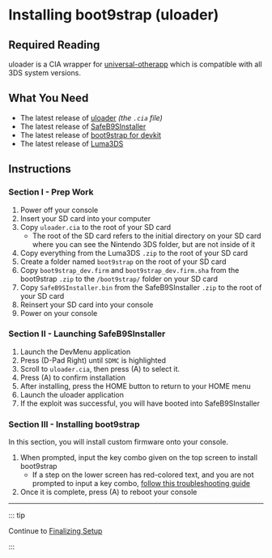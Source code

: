 # Installing boot9strap (uloader)

## Required Reading

uloader is a CIA wrapper for [universal-otherapp](https://github.com/TuxSH/universal-otherapp) which is compatible with all 3DS system versions.

## What You Need

* The latest release of [uloader](https://github.com/zoogie/uloader/releases) *(the `.cia` file)*
* The latest release of [SafeB9SInstaller](https://github.com/d0k3/SafeB9SInstaller/releases/latest)
* The latest release of [boot9strap for devkit](https://github.com/SciresM/boot9strap/releases/download/1.3/boot9strap-1.3-devkit.zip)
* The latest release of [Luma3DS](https://github.com/LumaTeam/Luma3DS/releases/latest)

## Instructions

### Section I - Prep Work

1. Power off your console
1. Insert your SD card into your computer
1. Copy `uloader.cia` to the root of your SD card
    + The root of the SD card refers to the initial directory on your SD card where you can see the Nintendo 3DS folder, but are not inside of it
1. Copy everything from the Luma3DS `.zip` to the root of your SD card
1. Create a folder named `boot9strap` on the root of your SD card
1. Copy `boot9strap_dev.firm` and `boot9strap_dev.firm.sha` from the boot9strap `.zip` to the `/boot9strap/` folder on your SD card
1. Copy `SafeB9SInstaller.bin` from the SafeB9SInstaller `.zip` to the root of your SD card
1. Reinsert your SD card into your console
1. Power on your console

### Section II - Launching SafeB9SInstaller

1. Launch the DevMenu application
1. Press (D-Pad Right) until `SDMC` is highlighted
1. Scroll to `uloader.cia`, then press (A) to select it.
1. Press (A) to confirm installation
1. After installing, press the HOME button to return to your HOME menu
1. Launch the uloader application
1. If the exploit was successful, you will have booted into SafeB9SInstaller

### Section III - Installing boot9strap

In this section, you will install custom firmware onto your console.

1. When prompted, input the key combo given on the top screen to install boot9strap
    + If a step on the lower screen has red-colored text, and you are not prompted to input a key combo, [follow this troubleshooting guide](troubleshooting#issues-with-safeb9sinstaller)
1. Once it is complete, press (A) to reboot your console
<!--@include: ./_include/configure-luma3ds.md -->

<!--@include: ./_include/luma3ds-installed-note.md -->

___

::: tip

Continue to [Finalizing Setup](finalizing-setup)

:::

